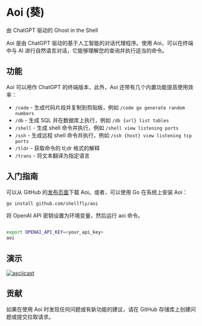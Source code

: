 # Aoi (葵)

由 ChatGPT 驱动的 Ghost in the Shell

Aoi 是由 ChatGPT 驱动的基于人工智能的对话代理程序。使用 Aoi，可以在终端中与 AI 进行自然语言对话，它能够理解您的查询并执行适当的命令。

## 功能
 Aoi 可以用作 ChatGPT 的终端版本，此外，Aoi 还带有几个内置功能提高使用效率：

- `/code` - 生成代码片段并复制到剪贴板，例如 `/code go generate random numbers`
- `/db` - 生成 SQL 并在数据库上执行，例如 `/db {url} list tables`
- `/shell` - 生成 shell 命令并执行，例如 `/shell view listening ports`
- `/ssh` - 生成远程 shell 命令并执行，例如 `/ssh {host} view listening tcp ports`
- `/tldr` - 获取命令的 tl;dr 格式的解释
- `/trans` - 将文本翻译为指定语言

## 入门指南
可以从 GitHub 的[发布页面](https://github.com/shellfly/aoi/releases)下载 Aoi。或者，可以使用 Go 在系统上安装 Aoi：

```bash
go install github.com/shellfly/aoi
```
将 OpenAI API 密钥设置为环境变量，然后运行 aoi 命令。

```bash

export OPENAI_API_KEY=<your_api_key>
aoi
```

## 演示
[![asciicast](https://asciinema.org/a/XjCGaMNf8Qp2nQ1UDlehjm5AN.svg)](https://asciinema.org/a/XjCGaMNf8Qp2nQ1UDlehjm5AN)
## 贡献
如果在使用 Aoi 时发现任何问题或有新功能的建议，请在 GitHub 存储库上创建问题或提交拉取请求。
